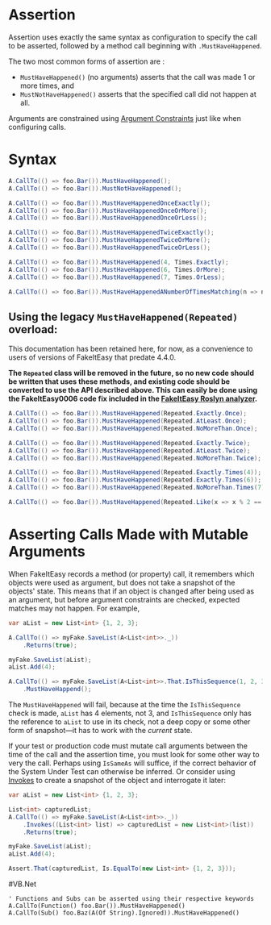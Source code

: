 # Assertion

Assertion uses exactly the same syntax as configuration to specify the
call to be asserted, followed by a method call beginning with `.MustHaveHappened`.

The two most common forms of assertion are :

* `MustHaveHappened()` (no arguments) asserts that the call was made 1 or more times, and 
* `MustNotHaveHappened()` asserts that the specified call did not happen at all.

Arguments are constrained using
[Argument Constraints](argument-constraints.md) just like when
configuring calls.

# Syntax

```csharp
A.CallTo(() => foo.Bar()).MustHaveHappened();
A.CallTo(() => foo.Bar()).MustNotHaveHappened();

A.CallTo(() => foo.Bar()).MustHaveHappenedOnceExactly();
A.CallTo(() => foo.Bar()).MustHaveHappenedOnceOrMore();
A.CallTo(() => foo.Bar()).MustHaveHappenedOnceOrLess();

A.CallTo(() => foo.Bar()).MustHaveHappenedTwiceExactly();
A.CallTo(() => foo.Bar()).MustHaveHappenedTwiceOrMore();
A.CallTo(() => foo.Bar()).MustHaveHappenedTwiceOrLess();

A.CallTo(() => foo.Bar()).MustHaveHappened(4, Times.Exactly);
A.CallTo(() => foo.Bar()).MustHaveHappened(6, Times.OrMore);
A.CallTo(() => foo.Bar()).MustHaveHappened(7, Times.OrLess);

A.CallTo(() => foo.Bar()).MustHaveHappenedANumberOfTimesMatching(n => n % 2 == 0);
```

## Using the legacy `MustHaveHappened(Repeated)` overload:

This documentation has been retained here, for now, as a convenience to
users of versions of FakeItEasy that predate 4.4.0.

**The `Repeated` class will be removed in the future, so no new code should be written
that uses these methods, and existing code should be converted to use the API described above.
This can easily be done using the FakeItEasy0006 code fix included in the
[FakeItEasy Roslyn analyzer](analyzer.md).** 

```csharp
A.CallTo(() => foo.Bar()).MustHaveHappened(Repeated.Exactly.Once);
A.CallTo(() => foo.Bar()).MustHaveHappened(Repeated.AtLeast.Once);
A.CallTo(() => foo.Bar()).MustHaveHappened(Repeated.NoMoreThan.Once);

A.CallTo(() => foo.Bar()).MustHaveHappened(Repeated.Exactly.Twice);
A.CallTo(() => foo.Bar()).MustHaveHappened(Repeated.AtLeast.Twice);
A.CallTo(() => foo.Bar()).MustHaveHappened(Repeated.NoMoreThan.Twice);

A.CallTo(() => foo.Bar()).MustHaveHappened(Repeated.Exactly.Times(4));
A.CallTo(() => foo.Bar()).MustHaveHappened(Repeated.Exactly.Times(6));
A.CallTo(() => foo.Bar()).MustHaveHappened(Repeated.NoMoreThan.Times(7));

A.CallTo(() => foo.Bar()).MustHaveHappened(Repeated.Like(x => x % 2 == 0));
```

# Asserting Calls Made with Mutable Arguments

When FakeItEasy records a method (or property) call, it remembers
which objects were used as argument, but does not take a snapshot of
the objects' state. This means that if an object is changed after
being used as an argument, but before argument constraints are
checked, expected matches may not happen. For example,

```csharp
var aList = new List<int> {1, 2, 3};

A.CallTo(() => myFake.SaveList(A<List<int>>._))
    .Returns(true);

myFake.SaveList(aList);
aList.Add(4);

A.CallTo(() => myFake.SaveList(A<List<int>>.That.IsThisSequence(1, 2, 3)))
    .MustHaveHappend();
```

The `MustHaveHappened` will fail, because at the time the
`IsThisSequence` check is made, `aList` has 4 elements, not 3, and
`IsThisSequence` only has the reference to `aList` to use in its
check, not a deep copy or some other form of snapshot—it has to work
with the _current_ state.

If your test or production code must mutate call arguments between the
time of the call and the assertion time, you must look for some other
way to very the call. Perhaps using `IsSameAs` will suffice, if the
correct behavior of the System Under Test can otherwise be
inferred. Or consider using [Invokes](invoking-custom-code.md) to
create a snapshot of the object and interrogate it later:

```csharp
var aList = new List<int> {1, 2, 3};

List<int> capturedList;
A.CallTo(() => myFake.SaveList(A<List<int>>._))
    .Invokes((List<int> list) => capturedList = new List<int>(list))
    .Returns(true);

myFake.SaveList(aList);
aList.Add(4);

Assert.That(capturedList, Is.EqualTo(new List<int> {1, 2, 3}));
```

#VB.Net

```
' Functions and Subs can be asserted using their respective keywords
A.CallTo(Function() foo.Bar()).MustHaveHappened()
A.CallTo(Sub() foo.Baz(A(Of String).Ignored)).MustHaveHappened()
```
